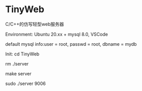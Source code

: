 # TinyWeb
C/C++的仿写轻型web服务器

Environment:
  Ubuntu 20.xx + mysql 8.0, VSCode
  
  default mysql info:user = root, passwd = root, dbname = mydb
  
Init:
  cd TinyWeb
  
  rm ./server
  
  make server
  
  sudo ./server 9006
  
  
